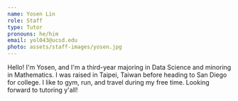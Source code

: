 ```yaml
---
name: Yosen Lin
role: Staff
type: Tutor
pronouns: he/him
email: yol043@ucsd.edu
photo: assets/staff-images/yosen.jpg
---
```

Hello! I'm Yosen, and I'm a third-year majoring in Data Science and minoring in Mathematics. I was raised in Taipei, Taiwan before heading to San Diego for college. I like to gym, run, and travel during my free time. Looking forward to tutoring y'all! 